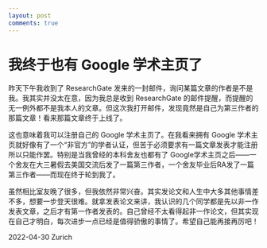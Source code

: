```yaml
---
layout: post
comments: true
---
```


# 我终于也有 Google 学术主页了

昨天下午我收到了 ResearchGate 发来的一封邮件，询问某篇文章的作者是不是我。我其实并没太在意，因为我总是收到 ResearchGate 的邮件提醒，而提醒的无一例外都不是我本人的文章。但这次我打开邮件，发现竟然是自己为第三作者的那篇文章！看来那篇文章终于上线了。

这也意味着我可以注册自己的 Google 学术主页了。在我看来拥有 Google 学术主页就好像有了一个“非官方”的学者认证，但苦于必须要求有一篇文章发表才能注册所以只能作罢。特别是当我曾经的本科舍友也都有了 Google学术主页之后——一个舍友在大三暑假去美国交流后发了一篇第三作者，一个舍友毕业后RA发了一篇第三作者——而现在终于轮到我了。

虽然相比室友晚了很多，但我依然非常兴奋。其实发论文和人生中大多其他事情差不多，想要一步登天很难。就拿发表论文来讲，我认识的几个同学都是先以非一作发表文章，之后才有第一作者发表的。自己曾经不太看得起非一作论文，但其实现在自己才明白，每次进步一点已经是值得骄傲的事情了。希望自己能再接再厉吧！

2022-04-30 Zurich
